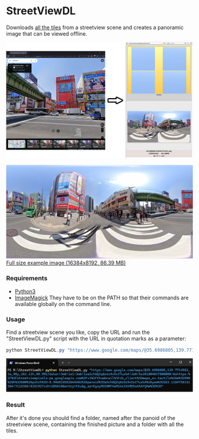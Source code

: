 # StreetViewDL
Downloads [all the tiles](https://raw.githubusercontent.com/gh-kedulubonaxi/StreetViewDL/refs/heads/main/readme_assets/tiles.png) from a streetview scene and creates a panoramic image that can be viewed offline.

![image](https://github.com/gh-kedulubonaxi/StreetViewDL/blob/main/readme_assets/description.png)

![image](https://github.com/gh-kedulubonaxi/StreetViewDL/blob/main/readme_assets/aSch6QZq6rdz9xDxI7uzkA_preview.png)
[Full size example image (16384x8192, 86.39 MB)](https://github.com/gh-kedulubonaxi/StreetViewDL/blob/main/readme_assets/aSch6QZq6rdz9xDxI7uzkA.png)

### Requirements
* [Python3](https://www.python.org/)
* [ImageMagick](https://imagemagick.org/index.php)
They have to be on the PATH so that their commands are available globally on the command line.

### Usage
Find a streetview scene you like, copy the URL and run the "StreetViewDL.py" script with the URL in quotation marks as a parameter:

```PowerShell
python StreetViewDL.py "https://www.google.com/maps/@35.6986805,139.7714552,3a,90y,263.12h,98.95t/data=!3m8!1e1!3m6!1saSch6QZq6rdz9xDxI7uzkA!2e0!5s20180401T000000!6shttps:%2F%2Fstreetviewpixels-pa.googleapis.com%2Fv1%2Fthumbnail%3Fcb_client%3Dmaps_sv.tactile%26w%3D900%26h%3D600%26pitch%3D-8.946818552644402%26panoid%3DaSch6QZq6rdz9xDxI7uzkA%26yaw%3D263.1164736151364!7i16384!8i8192?coh=205410&entry=ttu&g_ep=EgoyMDI0MTAwMi4xIKXMDSoASAFQAw%3D%3D"
```

![image](https://github.com/gh-kedulubonaxi/StreetViewDL/blob/main/readme_assets/powershell.png)

### Result
After it's done you should find a folder, named after the panoid of the streetview scene, containing the finished picture and a folder with all the tiles.
